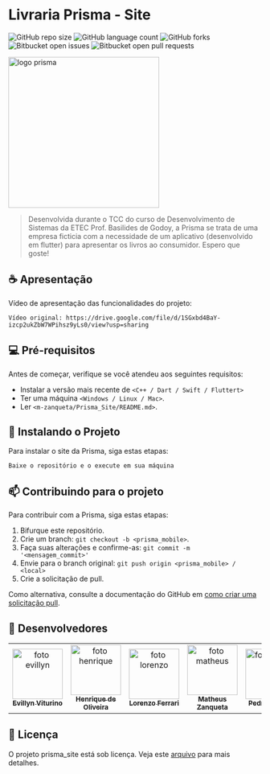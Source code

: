 # Livraria Prisma - Site

![GitHub repo size](https://img.shields.io/github/repo-size/m-zanqueta/prisma_mobile?style=for-the-badge)
![GitHub language count](https://img.shields.io/github/languages/count/m-zanqueta/prisma_mobile?style=for-the-badge)
![GitHub forks](https://img.shields.io/github/forks/m-zanqueta/prisma_mobile?style=for-the-badge)
![Bitbucket open issues](https://img.shields.io/bitbucket/issues/m-zanqueta/prisma_mobile?style=for-the-badge)
![Bitbucket open pull requests](https://img.shields.io/bitbucket/pr-raw/m-zanqueta/prisma_mobile?style=for-the-badge)


<img src="https://github.com/user-attachments/assets/e52d2376-bdd8-43bc-98ac-5799331bcc0e" width="300px;" alt="logo prisma"/><br>


> Desenvolvida durante o TCC do curso de Desenvolvimento de Sistemas da ETEC Prof. Basilides de Godoy, a Prisma se trata de uma empresa ficticia
> com a necessidade de um aplicativo (desenvolvido em flutter) para apresentar os livros ao consumidor.
> Espero que goste!

## ☕ Apresentação

Vídeo de apresentação das funcionalidades do projeto:

```
Vídeo original: https://drive.google.com/file/d/1SGxbd4BaY-izcp2ukZbW7WPihsz9yLs0/view?usp=sharing
```

## 💻 Pré-requisitos

Antes de começar, verifique se você atendeu aos seguintes requisitos:

- Instalar a versão mais recente de `<C++ / Dart / Swift / Fluttert>`
- Ter uma máquina `<Windows / Linux / Mac>`.
- Ler `<m-zanqueta/Prisma_Site/README.md>`.

## 🚀 Instalando o Projeto

Para instalar o site da Prisma, siga estas etapas:

```
Baixe o repositório e o execute em sua máquina
```

## 📫 Contribuindo para o projeto

Para contribuir com a Prisma, siga estas etapas:

1. Bifurque este repositório.
2. Crie um branch: `git checkout -b <prisma_mobile>`.
3. Faça suas alterações e confirme-as: `git commit -m '<mensagem_commit>'`
4. Envie para o branch original: `git push origin <prisma_mobile> / <local>`
5. Crie a solicitação de pull.

Como alternativa, consulte a documentação do GitHub em [como criar uma solicitação pull](https://help.github.com/en/github/collaborating-with-issues-and-pull-requests/creating-a-pull-request).

## 🤝 Desenvolvedores

<table>
  <tr>
    <td align="center">
      <a href="https://github.com/evyvitu" title=link evillyn">
        <img src="https://avatars.githubusercontent.com/u/164200279" width="100px;" alt="foto evillyn"/><br>
        <sub>
          <b>Evillyn Viturino</b>
        </sub>
      </a>
    </td>
    <td align="center">
      <a href="https://github.com/herqoliveira" title="link henrique">
        <img src="https://avatars.githubusercontent.com/u/137454205" width="100px;" alt="foto henrique"/><br>
        <sub>
          <b>Henrique de Oliveira</b>
        </sub>
      </a>
    </td>
    <td align="center">
      <a href="https://github.com/FerrariAggio" title="link lorenzo">
        <img src="https://avatars.githubusercontent.com/u/143631388" width="100px;" alt="foto lorenzo"/><br>
        <sub>
          <b>Lorenzo Ferrari</b>
        </sub>
      </a>
    </td>
    <td align="center">
      <a href="https://github.com/m-zanqueta" title="link matheus">
        <img src="https://avatars.githubusercontent.com/u/164265012?v=4" width="100px;" alt="foto matheus"/><br>
        <sub>
          <b>Matheus Zanqueta</b>
        </sub>
      </a>
    </td>
      <td align="center">
      <a href="https://github.com/pbielz" title="link pedrok">
        <img src="https://avatars.githubusercontent.com/u/142752191?v=4" width="100px;" alt="foto pedro"/><br>
        <sub>
          <b>Pedro Gabriel</b>
        </sub>
      </a>
    </td>
      <td align="center">
      <a href="https://github.com/victormlaker" title="foto victor">
        <img src="https://avatars.githubusercontent.com/u/137333821?v=4" width="100px;" alt="foto victor"/><br>
        <sub>
          <b>Victor Mlaker</b>
        </sub>
      </a>
    </td>
  </tr>
</table>


## 📝 Licença

O projeto prisma_site está sob licença. Veja este [arquivo](LICENSE.md) para mais detalhes. 
